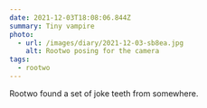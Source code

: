 ```yaml
---
date: 2021-12-03T18:08:06.844Z
summary: Tiny vampire
photo:
  - url: /images/diary/2021-12-03-sb8ea.jpg
    alt: Rootwo posing for the camera
tags:
  - rootwo
---
```

Rootwo found a set of joke teeth from somewhere. 